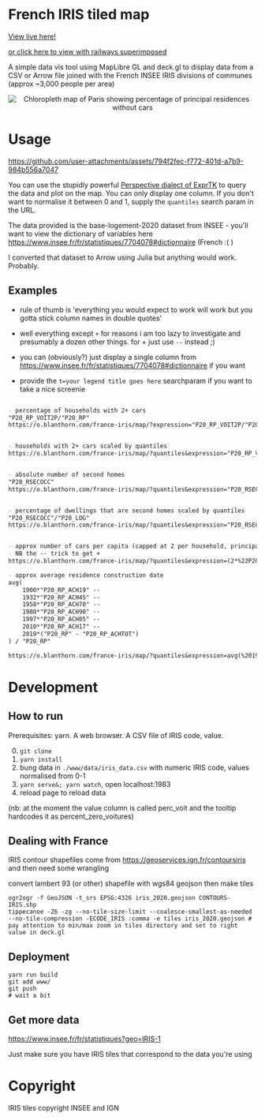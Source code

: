 # French IRIS tiled map

[View live here!](https://o.blanthorn.com/france-iris/map/#x=4.844466734284424&y=45.75895982567425&z=13.537551815531074)

[or click here to view with railways superimposed](https://o.blanthorn.com/france-iris/map/?trains#x=4.844466734284424&y=45.75895982567425&z=13.537551815531074)

A simple data vis tool using MapLibre GL and deck.gl to display data from a CSV or Arrow file joined with the French INSEE IRIS divisions of communes (approx ~3,000 people per area)

<p align="center">
<img src="promo/demo.png" alt="Chloropleth map of Paris showing percentage of principal residences without cars">
</p>

# Usage

<!-- ![demo video](promo/iris-column.mp4) -->

https://github.com/user-attachments/assets/794f2fec-f772-401d-a7b9-984b556a7047

You can use the stupidly powerful [Perspective dialect of ExprTK](https://docs.rs/perspective-client/3.1.6/perspective_client/config/expressions/) to query the data and plot on the map. You can only display one column. If you don't want to normalise it between 0 and 1, supply the `quantiles` search param in the URL.

The data provided is the base-logement-2020 dataset from INSEE - you'll want to view the dictionary of variables here https://www.insee.fr/fr/statistiques/7704078#dictionnaire (French :( )

I converted that dataset to Arrow using Julia but anything would work. Probably.

## Examples

- rule of thumb is 'everything you would expect to work will work but you gotta stick column names in double quotes'

- well everything except `+` for reasons i am too lazy to investigate and presumably a dozen other things. for + just use `--` instead ;)

- you can (obviously?) just display a single column from https://www.insee.fr/fr/statistiques/7704078#dictionnaire if you want

- provide the `t=your legend title goes here` searchparam if you want to take a nice screenie

```md

- percentage of households with 2+ cars
"P20_RP_VOIT2P/"P20_RP"
https://o.blanthorn.com/france-iris/map/?expression="P20_RP_VOIT2P/"P20_RP"#x=0.33&y=47.35&z=6.83


- households with 2+ cars scaled by quantiles
https://o.blanthorn.com/france-iris/map/?quantiles&expression="P20_RP_VOIT2P"/"P20_RP"#x=0.33&y=47.35&z=6.83


- absolute number of second homes
"P20_RSECOCC"
https://o.blanthorn.com/france-iris/map/?quantiles&expression="P20_RSECOCC"#x=1.99&y=46.42&z=6.17


- percentage of dwellings that are second homes scaled by quantiles
"P20_RSECOCC"/"P20_LOG"
https://o.blanthorn.com/france-iris/map/?quantiles&expression="P20_RSECOCC"/"P20_LOG"#x=1.99&y=46.42&z=6.17


- approx number of cars per capita (capped at 2 per household, principal residence in numerator, total population(?) denominator)
- NB the -- trick to get +
https://o.blanthorn.com/france-iris/map/?quantiles&expression=(2*%22P20_RP_VOIT2P%22--%22P20_RP_VOIT1%22)/%22P20_PMEN%22#x=3.36&y=46.05&z=6.21

- approx average residence construction date
avg(
    1900*"P20_RP_ACH19" --
    1932*"P20_RP_ACH45" --
    1958*"P20_RP_ACH70" --
    1980*"P20_RP_ACH90" --
    1997*"P20_RP_ACH05" --
    2010*"P20_RP_ACH17" --
    2019*("P20_RP" - "P20_RP_ACHTOT")
) / "P20_RP"

https://o.blanthorn.com/france-iris/map/?quantiles&expression=avg(%201900*%22P20_RP_ACH19%22%20--%201932*%22P20_RP_ACH45%22%20--%201958*%22P20_RP_ACH70%22%20--%201980*%22P20_RP_ACH90%22%20--%201997*%22P20_RP_ACH05%22%20--%202010*%22P20_RP_ACH17%22%20--%202019*(%22P20_RP%22%20-%20%22P20_RP_ACHTOT%22)%20)%20/%20%22P20_RP%22#x=4.93&y=45.74&z=11.61
```

# Development

## How to run

Prerequisites: yarn. A web browser. A CSV file of IRIS code, value.

0. `git clone`
1. `yarn install`
2. bung data in `./www/data/iris_data.csv` with numeric IRIS code, values normalised from 0-1
3. `yarn serve&; yarn watch`, open localhost:1983
4. reload page to reload data

(nb: at the moment the value column is called perc_voit and the tooltip hardcodes it as percent_zero_voitures)


## Dealing with France

IRIS contour shapefiles come from https://geoservices.ign.fr/contoursiris and then need some wrangling

convert lambert 93 (or other) shapefile with wgs84 geojson then make tiles
```
ogr2ogr -f GeoJSON -t_srs EPSG:4326 iris_2020.geojson CONTOURS-IRIS.shp 
tippecanoe -Z6 -zg --no-tile-size-limit --coalesce-smallest-as-needed --no-tile-compression -ECODE_IRIS :comma -e tiles iris_2020.geojson # pay attention to min/max zoom in tiles directory and set to right value in deck.gl
```

## Deployment

```
yarn run build
git add www/
git push
# wait a bit
```

## Get more data

https://www.insee.fr/fr/statistiques?geo=IRIS-1

Just make sure you have IRIS tiles that correspond to the data you're using

# Copyright
IRIS tiles copyright INSEE and IGN
